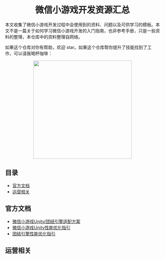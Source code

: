 <h1 align="center">微信小游戏开发资源汇总</h1>

本文收集了微信小游戏开发过程中会使用到的资料、问题以及可供学习的模板。本文不是一篇关于如何学习微信小游戏开发的入门指南，也非参考手册，只是一些资料的整理，本仓库中的资料整理自网络。

如果这个仓库对你有帮助，欢迎 star。如果这个仓库帮你提升了技能找到了工作，可以请我喝杯咖啡：

<p align="center"><img src="http://freemanapp.com/zh/wp-content/uploads/2024/08/reward_qr.png" width="320" height="320" alt="" /></p>

## 目录
- [官方文档](#官方文档)
- [运营相关](#运营相关)

## 官方文档

- [微信小游戏Unity/团结引擎适配方案](https://wechat-miniprogram.github.io/minigame-unity-webgl-transform/README.html)
- [微信小游戏Unity性能优化指引](https://wechat-miniprogram.github.io/minigame-unity-webgl-transform/Design/OptimizationPerformence.html)
- [团结引擎性能优化指引](https://docs.unity.cn/cn/tuanjiemanual/Manual/Optimization.html)

## 运营相关
